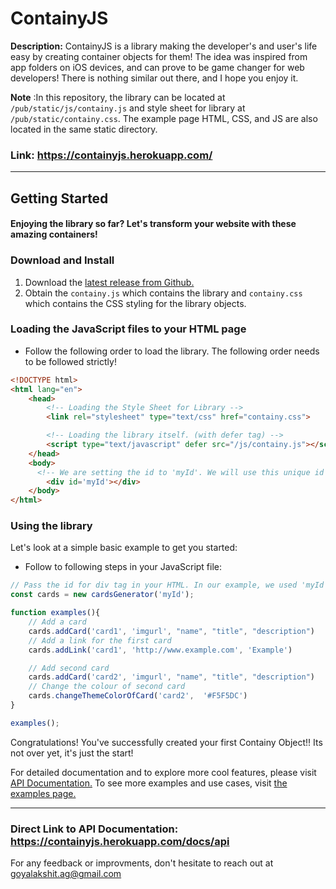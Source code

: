 # ContainyJS

**Description:** 
ContainyJS is a library making the developer's and user's life easy by creating container objects for them! The idea was inspired from app folders on iOS devices, and can prove to be game changer for web developers! There is nothing similar out there, and I hope you enjoy it. 

**Note** :In this repository, the library can be located at `/pub/static/js/containy.js` and style sheet for library at `/pub/static/containy.css`. The example page HTML, CSS, and JS are also located in the same static directory.


### Link: https://containyjs.herokuapp.com/

--- 

## Getting Started
#### Enjoying the library so far? Let's transform your website with these amazing containers!

### Download and Install

1. Download the [latest release from Github.](https://www.google.com/)
2. Obtain the `containy.js` which contains the library and `containy.css` which contains the CSS styling for the library objects.

### Loading the JavaScript files to your HTML page

- Follow the following order to load the library. The following order needs to be followed strictly!

```html
<!DOCTYPE html>
<html lang="en">
    <head>
        <!-- Loading the Style Sheet for Library -->
        <link rel="stylesheet" type="text/css" href="containy.css">

        <!-- Loading the library itself. (with defer tag) -->
        <script type="text/javascript" defer src="/js/containy.js"></script>
    </head>
    <body>
      <!-- We are setting the id to 'myId'. We will use this unique id to select our div tag in JS file. -->
        <div id='myId'></div>
    </body>
</html>
```

### Using the library

Let's look at a simple basic example to get you started:

- Follow to following steps in your JavaScript file:

```javascript
// Pass the id for div tag in your HTML. In our example, we used 'myId'.
const cards = new cardsGenerator('myId');

function examples(){
    // Add a card
    cards.addCard('card1', 'imgurl', "name", "title", "description")
    // Add a link for the first card
    cards.addLink('card1', 'http://www.example.com', 'Example')

    // Add second card
    cards.addCard('card2', 'imgurl', "name", "title", "description")
    // Change the colour of second card
    cards.changeThemeColorOfCard('card2',  '#F5F5DC')
}

examples();
```
Congratulations! You've successfully created your first Containy Object!! Its not over yet, it's just the start!

For detailed documentation and to explore more cool features, please visit [API Documentation.](https://containyjs.herokuapp.com/docs/api) To see more examples and use cases, visit [the examples page.](https://containyjs.herokuapp.com/example.html)

---

### Direct Link to API Documentation: https://containyjs.herokuapp.com/docs/api

For any feedback or improvments, don't hesitate to reach out at goyalakshit.ag@gmail.com
